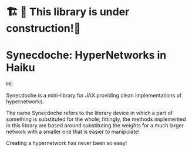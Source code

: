 
🏗️ 🚧 This library is under construction!🚧
===========================================

Synecdoche: HyperNetworks in Haiku
===================================

Hi!

Synecdoche is a mini-library for JAX providing clean implementations of hypernetworks.

The name Synecdoche refers to the literary device in which a part of something is substituted for the whole; fittingly, the methods implemented in this library are based around substituting the weights for a much larger network with a smaller one that is easier to manipulate!


Creating a hypernetwork has never been so easy!
